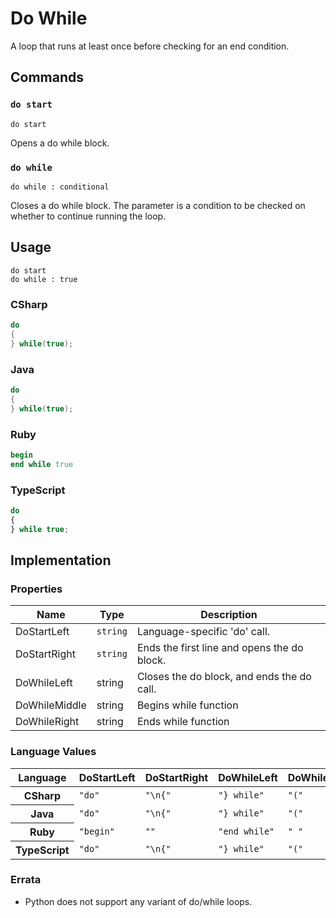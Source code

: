 # Do While

A loop that runs at least once before checking for an end condition.


## Commands

### `do start`

`do start`

Opens a do while block.

### `do while`

`do while : conditional`

Closes a do while block.
The parameter is a condition to be checked on whether to continue running the loop.

## Usage

```gls
do start
do while : true
```

### CSharp

```csharp
do
{
} while(true);
```

### Java

```java
do
{
} while(true);
```


### Ruby

```ruby
begin
end while true
```

### TypeScript

```typescript
do
{
} while true;
```


## Implementation

### Properties

<table>
    <thead>
        <th>Name</th>
        <th>Type</th>
        <th>Description</th>
    </thead>
    <tbody>
        <tr>
            <td>DoStartLeft</td>
            <td><code>string</code></td>
            <td>Language-specific 'do' call.</td>
        </tr>
        <tr>
            <td>DoStartRight</td>
            <td><code>string</code></td>
            <td>Ends the first line and opens the do block.</td>
        </tr>
        <tr>
            <td>DoWhileLeft</td>
            <td>string</td>
            <td>Closes the do block, and ends the do call.</td>
        </tr>
        <tr>
            <td>DoWhileMiddle</td>
            <td>string</td>
            <td>Begins while function</td>
        </tr>
        <tr>
            <td>DoWhileRight</td>
            <td>string</td>
            <td>Ends while function</td>
        </tr>
    </tbody>
</table>

### Language Values

<table>
    <thead>
        <th>Language</th>
        <th>DoStartLeft</th>
        <th>DoStartRight</th>
        <th>DoWhileLeft</th>
        <th>DoWhileMiddle</th>
        <th>DoWhileRight</th>
    </thead>
    <tbody>
        <tr>
            <th>CSharp</th>
            <td><code>"do"</code></td>
            <td><code>"\n{"</code></td>
            <td><code>"} while"</code></td>
            <td><code>"("</code></td>
            <td><code>")"</code></td>
        </tr>
        <tr>
            <th>Java</th>
            <td><code>"do"</code></td>
            <td><code>"\n{"</code></td>
            <td><code>"} while"</code></td>
            <td><code>"("</code></td>
            <td><code>")"</code></td>
        </tr>
        <tr>
            <th>Ruby</th>
            <td><code>"begin"</code></td>
            <td><code>""</code></td>
            <td><code>"end while"</code></td>
            <td><code>" "</code></td>
            <td><code>""</code></td>
            <td><code>""</code></td>
        </tr>
        <tr>
            <th>TypeScript</th>
            <td><code>"do"</code></td>
            <td><code>"\n{"</code></td>
            <td><code>"} while"</code></td>
            <td><code>"("</code></td>
            <td><code>")"</code></td>
        </tr>
    </tbody>
</table>

### Errata

* Python does not support any variant of do/while loops.
